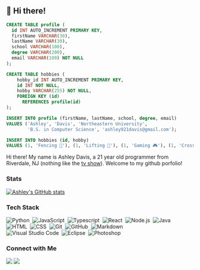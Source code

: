 ## 👋 Hi there! 

```SQL
CREATE TABLE profile (
  id INT AUTO_INCREMENT PRIMARY KEY,
  firstName VARCHAR(30),
  lastName VARCHAR(30),
  school VARCHAR(100),
  degree VARCHAR(200),
  email VARCHAR(100) NOT NULL
);

CREATE TABLE hobbies (
    hobby_id INT AUTO_INCREMENT PRIMARY KEY,
    id INT NOT NULL,            
    hobby VARCHAR(255) NOT NULL,
    FOREIGN KEY (id)
      REFERENCES profile(id)
);

INSERT INTO profile (firstName, lastName, school, degree, email)
VALUES ('Ashley', 'Davis', 'Northeastern University',
        'B.S. in Computer Science', 'ashley921davis@gmail.com');

INSERT INTO hobbies (id, hobby)
VALUES (1, 'Fencing 🤺'), (1, 'Lifting 💪'), (1, 'Gaming 🎮'), (1, 'Crosswords 🏁');
```

Hi there! My name is Ashley Davis, a 21 year old programmer from Riverdale, NJ (nothing like the [tv show](https://en.wikipedia.org/wiki/Riverdale_(American_TV_series))). Welcome to my github porfolio!

### Stats
[![Ashley's GitHub stats](https://github-readme-stats.vercel.app/api?username=ashleytdavis)](https://github.com/anuraghazra/github-readme-stats)



### Tech Stack
![Python](https://img.shields.io/badge/-Python-05122A?style=flat&logo=python)&nbsp;
![JavaScript](https://img.shields.io/badge/-JavaScript-05122A?style=flat&logo=javascript)&nbsp;
![Typescript](https://img.shields.io/badge/-Typescript-05122A?style=flat&logo=Typescript)&nbsp;
![React](https://img.shields.io/badge/-React-05122A?style=flat&logo=react)&nbsp;
![Node.js](https://img.shields.io/badge/-Node.js-05122A?style=flat&logo=node.js)&nbsp;
![Java](https://img.shields.io/badge/-Java-05122A?style=flat&logo=Java&logoColor=FFA518)&nbsp;
![HTML](https://img.shields.io/badge/-HTML-05122A?style=flat&logo=HTML5)&nbsp;
![CSS](https://img.shields.io/badge/-CSS-05122A?style=flat&logo=CSS3&logoColor=1572B6)&nbsp;
![Git](https://img.shields.io/badge/-Git-05122A?style=flat&logo=git)&nbsp;
![GitHub](https://img.shields.io/badge/-GitHub-05122A?style=flat&logo=github)&nbsp;
![Markdown](https://img.shields.io/badge/-Markdown-05122A?style=flat&logo=markdown)\
![Visual Studio Code](https://img.shields.io/badge/-Visual%20Studio%20Code-05122A?style=flat&logo=visual-studio-code&logoColor=007ACC)&nbsp;
![Eclipse](https://img.shields.io/badge/-Eclipse-05122A?style=flat&logo=eclipse-ide&logoColor=2C2255)&nbsp;
![Photoshop](https://img.shields.io/badge/-Photoshop-05122A?style=flat&logo=adobe-photoshop)&nbsp;

### Connect with Me
<a href="https://linkedin.com/in/ashleytdavis"><img src="https://img.shields.io/badge/-Ashley%20Davis%20-0077B5?style=flat&logo=Linkedin&logoColor=white"/></a>
<a href="mailto:ashley921davis@gmail.com"><img src="https://img.shields.io/badge/-ashley921davis@gmail.com-D14836?style=flat&logo=Gmail&logoColor=white"/></a>
